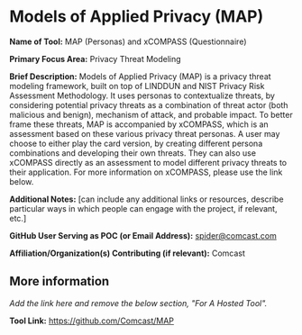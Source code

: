 # Models of Applied Privacy (MAP) 

**Name of Tool:** MAP (Personas) and xCOMPASS (Questionnaire)

**Primary Focus Area:** Privacy Threat Modeling

**Brief Description:** Models of Applied Privacy (MAP) is a privacy threat modeling framework, built on top of LINDDUN and NIST Privacy Risk Assessment Methodology. It uses personas to contextualize threats, by considering potential privacy threats as a combination of threat actor (both malicious and benign), mechanism of attack, and probable impact. To better frame these threats, MAP is accompanied by xCOMPASS, which is an assessment based on these various privacy threat personas. A user may choose to either play the card version, by creating different persona combinations and developing their own threats. They can also use xCOMPASS directly as an assessment to model different privacy threats to their application. For more information on xCOMPASS, please use the link below.  

**Additional Notes:** [can include any additional links or resources, describe particular ways in which people can engage with the project, if relevant, etc.]

**GitHub User Serving as POC (or Email Address):** spider@comcast.com

**Affiliation/Organization(s) Contributing (if relevant):** Comcast

## More information
*Add the link here and remove the below section, "For A Hosted Tool".*

**Tool Link:** https://github.com/Comcast/MAP 
